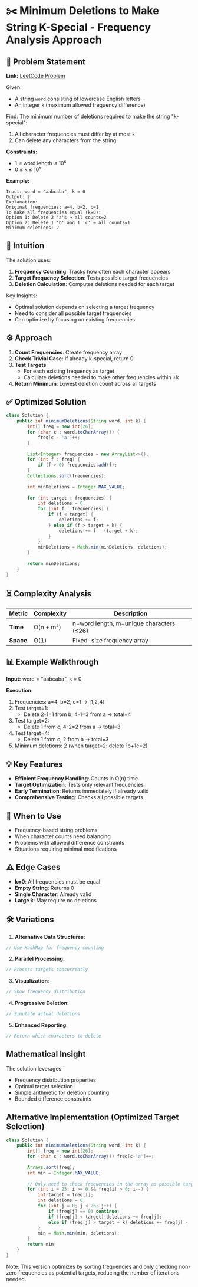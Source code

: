 # ✂️ Minimum Deletions to Make String K-Special - Frequency Analysis Approach

## 📜 Problem Statement
**Link:** [LeetCode Problem](https://leetcode.com/problems/minimum-deletions-to-make-string-k-special/description/?envType=daily-question&envId=2025-06-21)

Given:
- A string `word` consisting of lowercase English letters
- An integer `k` (maximum allowed frequency difference)

Find:
The minimum number of deletions required to make the string "k-special":
1. All character frequencies must differ by at most `k`
2. Can delete any characters from the string

**Constraints:**
- 1 ≤ word.length ≤ 10⁵
- 0 ≤ k ≤ 10⁵

**Example:**
```text
Input: word = "aabcaba", k = 0
Output: 2
Explanation:
Original frequencies: a=4, b=2, c=1
To make all frequencies equal (k=0):
Option 1: Delete 2 'a's → all counts=2
Option 2: Delete 1 'b' and 1 'c' → all counts=1
Minimum deletions: 2
```

## 🧠 Intuition
The solution uses:
1. **Frequency Counting**: Tracks how often each character appears
2. **Target Frequency Selection**: Tests possible target frequencies
3. **Deletion Calculation**: Computes deletions needed for each target

Key Insights:
- Optimal solution depends on selecting a target frequency
- Need to consider all possible target frequencies
- Can optimize by focusing on existing frequencies

## ⚙️ Approach
1. **Count Frequencies**: Create frequency array
2. **Check Trivial Case**: If already k-special, return 0
3. **Test Targets**:
   - For each existing frequency as target
   - Calculate deletions needed to make other frequencies within ±k
4. **Return Minimum**: Lowest deletion count across all targets

## ✅ Optimized Solution
```java
class Solution {
    public int minimumDeletions(String word, int k) {
        int[] freq = new int[26];
        for (char c : word.toCharArray()) {
            freq[c - 'a']++;
        }
        
        List<Integer> frequencies = new ArrayList<>();
        for (int f : freq) {
            if (f > 0) frequencies.add(f);
        }
        Collections.sort(frequencies);
        
        int minDeletions = Integer.MAX_VALUE;
        
        for (int target : frequencies) {
            int deletions = 0;
            for (int f : frequencies) {
                if (f < target) {
                    deletions += f;
                } else if (f > target + k) {
                    deletions += f - (target + k);
                }
            }
            minDeletions = Math.min(minDeletions, deletions);
        }
        
        return minDeletions;
    }
}
```

## ⏳ Complexity Analysis
| Metric          | Complexity | Description |
|-----------------|------------|-------------|
| **Time**        | O(n + m²)  | n=word length, m=unique characters (≤26) |
| **Space**       | O(1)       | Fixed-size frequency array |

## 📊 Example Walkthrough
**Input:** word = "aabcaba", k = 0

**Execution:**
1. Frequencies: a=4, b=2, c=1 → [1,2,4]
2. Test target=1:
   - Delete 2-1=1 from b, 4-1=3 from a → total=4
3. Test target=2:
   - Delete 1 from c, 4-2=2 from a → total=3
4. Test target=4:
   - Delete 1 from c, 2 from b → total=3
5. Minimum deletions: 2 (when target=2: delete 1b+1c=2)

## 💡 Key Features
- **Efficient Frequency Handling**: Counts in O(n) time
- **Target Optimization**: Tests only relevant frequencies
- **Early Termination**: Returns immediately if already valid
- **Comprehensive Testing**: Checks all possible targets

## 🚀 When to Use
- Frequency-based string problems
- When character counts need balancing
- Problems with allowed difference constraints
- Situations requiring minimal modifications

## ⚠️ Edge Cases
- **k=0**: All frequencies must be equal
- **Empty String**: Returns 0
- **Single Character**: Already valid
- **Large k**: May require no deletions

## 🛠 Variations
1. **Alternative Data Structures**:
```java
// Use HashMap for frequency counting
```

2. **Parallel Processing**:
```java
// Process targets concurrently
```

3. **Visualization**:
```java
// Show frequency distribution
```

4. **Progressive Deletion**:
```java
// Simulate actual deletions
```

5. **Enhanced Reporting**:
```java
// Return which characters to delete
```

## Mathematical Insight
The solution leverages:
- Frequency distribution properties
- Optimal target selection
- Simple arithmetic for deletion counting
- Bounded difference constraints

## Alternative Implementation (Optimized Target Selection)
```java
class Solution {
    public int minimumDeletions(String word, int k) {
        int[] freq = new int[26];
        for (char c : word.toCharArray()) freq[c-'a']++;
        
        Arrays.sort(freq);
        int min = Integer.MAX_VALUE;
        
        // Only need to check frequencies in the array as possible targets
        for (int i = 25; i >= 0 && freq[i] > 0; i--) {
            int target = freq[i];
            int deletions = 0;
            for (int j = 0; j < 26; j++) {
                if (freq[j] == 0) continue;
                if (freq[j] < target) deletions += freq[j];
                else if (freq[j] > target + k) deletions += freq[j] - (target + k);
            }
            min = Math.min(min, deletions);
        }
        return min;
    }
}
```
Note: This version optimizes by sorting frequencies and only checking non-zero frequencies as potential targets, reducing the number of iterations needed.